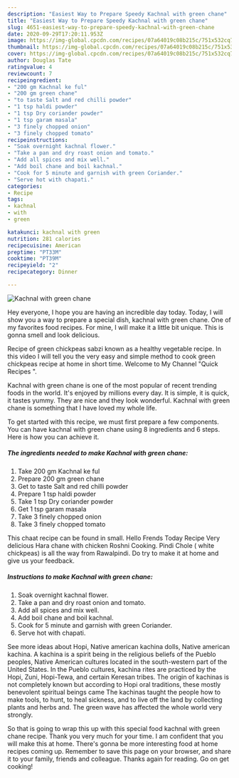 ```yaml
---
description: "Easiest Way to Prepare Speedy Kachnal with green chane"
title: "Easiest Way to Prepare Speedy Kachnal with green chane"
slug: 4651-easiest-way-to-prepare-speedy-kachnal-with-green-chane
date: 2020-09-29T17:20:11.953Z
image: https://img-global.cpcdn.com/recipes/07a64019c08b215c/751x532cq70/kachnal-with-green-chane-recipe-main-photo.jpg
thumbnail: https://img-global.cpcdn.com/recipes/07a64019c08b215c/751x532cq70/kachnal-with-green-chane-recipe-main-photo.jpg
cover: https://img-global.cpcdn.com/recipes/07a64019c08b215c/751x532cq70/kachnal-with-green-chane-recipe-main-photo.jpg
author: Douglas Tate
ratingvalue: 4
reviewcount: 7
recipeingredient:
- "200 gm Kachnal ke ful"
- "200 gm green chane"
- "to taste Salt and red chilli powder"
- "1 tsp haldi powder"
- "1 tsp Dry coriander powder"
- "1 tsp garam masala"
- "3 finely chopped onion"
- "3 finely chopped tomato"
recipeinstructions:
- "Soak overnight kachnal flower."
- "Take a pan and dry roast onion and tomato."
- "Add all spices and mix well."
- "Add boil chane and boil kachnal."
- "Cook for 5 minute and garnish with green Coriander."
- "Serve hot with chapati."
categories:
- Recipe
tags:
- kachnal
- with
- green

katakunci: kachnal with green 
nutrition: 281 calories
recipecuisine: American
preptime: "PT33M"
cooktime: "PT39M"
recipeyield: "2"
recipecategory: Dinner

---
```



![Kachnal with green chane](https://img-global.cpcdn.com/recipes/07a64019c08b215c/751x532cq70/kachnal-with-green-chane-recipe-main-photo.jpg)

Hey everyone, I hope you are having an incredible day today. Today, I will show you a way to prepare a special dish, kachnal with green chane. One of my favorites food recipes. For mine, I will make it a little bit unique. This is gonna smell and look delicious.

Recipe of green chickpeas sabzi known as a healthy vegetable recipe. In this video I will tell you the very easy and simple method to cook green chickpeas recipe at home in short time. Welcome to My Channel &#34;Quick Recipes &#34;.

Kachnal with green chane is one of the most popular of recent trending foods in the world. It's enjoyed by millions every day. It is simple, it is quick, it tastes yummy. They are nice and they look wonderful. Kachnal with green chane is something that I have loved my whole life.


To get started with this recipe, we must first prepare a few components. You can have kachnal with green chane using 8 ingredients and 6 steps. Here is how you can achieve it.

<!--inarticleads1-->

##### The ingredients needed to make Kachnal with green chane:

1. Take 200 gm Kachnal ke ful
1. Prepare 200 gm green chane
1. Get to taste Salt and red chilli powder
1. Prepare 1 tsp haldi powder
1. Take 1 tsp Dry coriander powder
1. Get 1 tsp garam masala
1. Take 3 finely chopped onion
1. Take 3 finely chopped tomato


This chaat recipe can be found in small. Hello Frends Today Recipe Very delicious Hara chane with chicken Roshni Cooking. Pindi Chole ( white chickpeas) is all the way from Rawalpindi. Do try to make it at home and give us your feedback. 

<!--inarticleads2-->

##### Instructions to make Kachnal with green chane:

1. Soak overnight kachnal flower.
1. Take a pan and dry roast onion and tomato.
1. Add all spices and mix well.
1. Add boil chane and boil kachnal.
1. Cook for 5 minute and garnish with green Coriander.
1. Serve hot with chapati.


See more ideas about Hopi, Native american kachina dolls, Native american kachina. A kachina is a spirit being in the religious beliefs of the Pueblo peoples, Native American cultures located in the south-western part of the United States. In the Pueblo cultures, kachina rites are practiced by the Hopi, Zuni, Hopi-Tewa, and certain Keresan tribes. The origin of kachinas is not completely known but according to Hopi oral traditions, these mostly benevolent spiritual beings came The kachinas taught the people how to make tools, to hunt, to heal sickness, and to live off the land by collecting plants and herbs and. The green wave has affected the whole world very strongly. 

So that is going to wrap this up with this special food kachnal with green chane recipe. Thank you very much for your time. I am confident that you will make this at home. There's gonna be more interesting food at home recipes coming up. Remember to save this page on your browser, and share it to your family, friends and colleague. Thanks again for reading. Go on get cooking!
